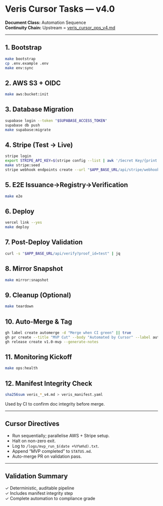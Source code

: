 # Veris Cursor Tasks — v4.0
**Document Class:** Automation Sequence  
**Continuity Chain:** Upstream = [veris_cursor_ops_v4.md](./veris_cursor_ops_v4.md)

---

## 1. Bootstrap
```sh
make bootstrap
cp .env.example .env
make env:sync
```

## 2. AWS S3 + OIDC
```sh
make aws:bucket:init
```

## 3. Database Migration
```sh
supabase login --token "$SUPABASE_ACCESS_TOKEN"
supabase db push
make supabase:migrate
```

## 4. Stripe (Test → Live)
```sh
stripe login
export STRIPE_API_KEY=$(stripe config --list | awk '/Secret Key/{print $NF}')
make stripe:seed
stripe webhook endpoints create --url "$APP_BASE_URL/api/stripe/webhook" --enabled-events payment_intent.succeeded
```

## 5. E2E Issuance→Registry→Verification
```sh
make e2e
```

## 6. Deploy
```sh
vercel link --yes
make deploy
```

## 7. Post-Deploy Validation
```sh
curl -s "$APP_BASE_URL/api/verify?proof_id=test" | jq
```

## 8. Mirror Snapshot
```sh
make mirror:snapshot
```

## 9. Cleanup (Optional)
```sh
make teardown
```

## 10. Auto-Merge & Tag
```sh
gh label create automerge -d "Merge when CI green" || true
gh pr create --title "MVP Cut" --body "Automated by Cursor" --label automerge
gh release create v1.0-mvp --generate-notes
```

## 11. Monitoring Kickoff
```sh
make ops:health
```

## 12. Manifest Integrity Check
```sh
sha256sum veris_*_v4.md > veris_manifest.yaml
```
Used by CI to confirm doc integrity before merge.

---

## Cursor Directives
- Run sequentially; parallelise AWS + Stripe setup.  
- Halt on non-zero exit.  
- Log to `/logs/mvp_run_$(date +%Y%m%d).txt`.  
- Append “MVP completed” to `STATUS.md`.  
- Auto-merge PR on validation pass.

---

## Validation Summary
✓ Deterministic, auditable pipeline  
✓ Includes manifest integrity step  
✓ Complete automation to compliance grade
